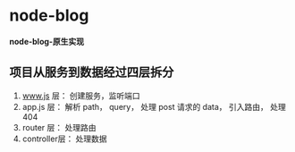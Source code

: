 # node-blog
**node-blog-原生实现**

## 项目从服务到数据经过四层拆分
1. www.js 层：  创建服务，监听端口
2. app.js 层：  解析 path， query， 处理 post 请求的 data， 引入路由， 处理404
3. router 层：  处理路由
4. controller层：  处理数据
